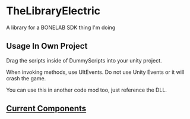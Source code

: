 # TheLibraryElectric

A library for a BONELAB SDK thing I'm doing

## Usage In Own Project

Drag the scripts inside of DummyScripts into your unity project.

When invoking methods, use UltEvents. Do not use Unity Events or it will crash the game.

You can use this in another code mod too, just reference the DLL.

## [Current Components](https://github.com/CarrionAndOn/TheLibraryElectric/wiki)

